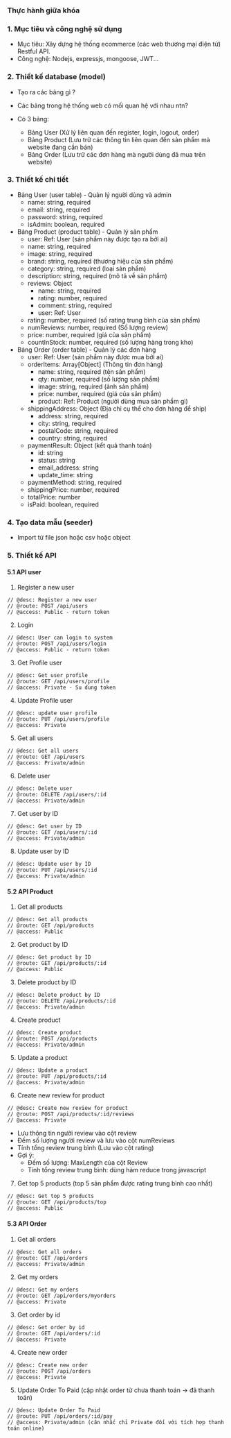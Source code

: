 ### Thực hành giữa khóa

### 1. Mục tiêu và công nghệ sử dụng
- Mục tiêu: Xây dựng hệ thống ecommerce (các web thương mại điện tử) Restful API.
- Công nghệ: Nodejs, expressjs, mongoose, JWT...

### 2. Thiết kế database (model)

- Tạo ra các bảng gì ?
- Các bảng trong hệ thống web có mối quan hệ với nhau ntn?

- Có 3 bảng:
  + Bảng User (Xử lý liên quan đến register, login, logout, order)
  + Bảng Product (Lưu trữ các thông tin liên quan đến sản phẩm mà website đang cần bán)
  + Bảng Order (Lưu trữ các đơn hàng mà người dùng đã mua trên website)

### 3. Thiết kế chi tiết

- Bảng User (user table) - Quản lý người dùng và admin
  + name: string, required
  + email: string, required
  + password: string, required
  + isAdmin: boolean, required
- Bảng Product (product table) - Quản lý sản phẩm
  + user: Ref: User (sản phẩm này được tạo ra bởi ai)
  + name: string, required
  + image: string, required
  + brand: string, required (thương hiệu của sản phẩm)
  + category: string, required (loại sản phẩm)
  + description: string, required (mô tả về sản phẩm)
  + reviews: Object
    + name: string, required
    + rating: number, required
    + comment: string, required
    + user: Ref: User
  + rating: number, required (số rating trung bình của sản phẩm)
  + numReviews: number, required (Số lượng review)
  + price: number, required (giá của sản phẩm)
  + countInStock: number, required (số lượng hàng trong kho)
- Bảng Order (order table) - Quản lý các đơn hàng
  + user: Ref: User (sản phẩm này được mua bởi ai)
  + orderItems: Array[Object] (Thông tin đơn hàng)
    + name: string, required (tên sản phẩm)
    + qty: number, required (số lượng sản phẩm)
    + image: string, required (ảnh sản phẩm)
    + price: number, required (giá của sản phẩm)
    + product: Ref: Product (người dùng mua sản phẩm gì)
  + shippingAddress: Object (Địa chỉ cụ thể cho đơn hàng để ship)
    + address: string, required
    + city: string, required
    + postalCode: string, required
    + country: string, required
  + paymentResult: Object (kết quả thanh toán)
    + id: string
    + status: string
    + email_address: string
    + update_time: string
  + paymentMethod: string, required
  + shippingPrice: number, required
  + totalPrice: number
  + isPaid: boolean, required

### 4. Tạo data mẫu (seeder)

- Import từ file json hoặc csv hoặc object

### 5. Thiết kế API

#### 5.1 API user

1. Register a new user

```
// @desc: Register a new user
// @route: POST /api/users
// @access: Public - return token
```

2. Login

```
// @desc: User can login to system
// @route: POST /api/users/login
// @access: Public - return token
```

3. Get Profile user

```
// @desc: Get user profile
// @route: GET /api/users/profile
// @access: Private - Su dung token
```


4. Update Profile user

```
// @desc: update user profile
// @route: PUT /api/users/profile
// @access: Private
```

5. Get all users

```
// @desc: Get all users
// @route: GET /api/users
// @access: Private/admin
```

6. Delete user

```
// @desc: Delete user
// @route: DELETE /api/users/:id
// @access: Private/admin
```

7. Get user by ID

```
// @desc: Get user by ID
// @route: GET /api/users/:id
// @access: Private/admin
```

8. Update user by ID

```
// @desc: Update user by ID
// @route: PUT /api/users/:id
// @access: Private/admin
```

#### 5.2 API Product

1. Get all products
```
// @desc: Get all products
// @route: GET /api/products
// @access: Public
```

2. Get product by ID
```
// @desc: Get product by ID
// @route: GET /api/products/:id
// @access: Public
```

3. Delete product by ID
```
// @desc: Delete product by ID
// @route: DELETE /api/products/:id
// @access: Private/admin
```

4. Create product
```
// @desc: Create product
// @route: POST /api/products
// @access: Private/admin
```

5. Update a product
```
// @desc: Update a product
// @route: PUT /api/products/:id
// @access: Private/admin
```

6. Create new review for product
```
// @desc: Create new review for product
// @route: POST /api/products/:id/reviews
// @access: Private
```
- Lưu thông tin người review vào cột review
- Đếm số lượng người review và lưu vào cột numReviews
- Tính tổng review trung bình (Lưu vào cột rating)
- Gợi ý: 
  + Đếm số lượng: MaxLength của cột Review
  + Tính tổng review trung bình: dùng hàm reduce trong javascript


7. Get top 5 products (top 5 sản phẩm được rating trung bình cao nhất)
```
// @desc: Get top 5 products
// @route: GET /api/products/top
// @access: Public
```


#### 5.3 API Order

1. Get all orders

```
// @desc: Get all orders
// @route: GET /api/orders
// @access: Private/admin
```

2. Get my orders

```
// @desc: Get my orders
// @route: GET /api/orders/myorders
// @access: Private
```

3. Get order by id

```
// @desc: Get order by id
// @route: GET /api/orders/:id
// @access: Private
```

4. Create new order

```
// @desc: Create new order
// @route: POST /api/orders
// @access: Private
```

5. Update Order To Paid (cập nhật order từ chưa thanh toán -> đã thanh toán)

```
// @desc: Update Order To Paid 
// @route: PUT /api/orders/:id/pay
// @access: Private/admin (cân nhắc chỉ Private đối với tích hợp thanh toán online)
```
